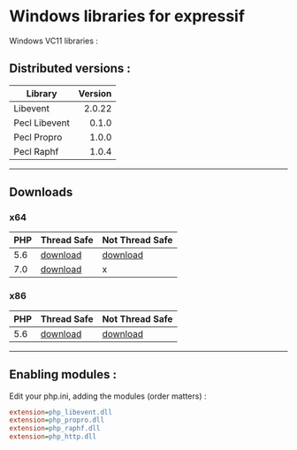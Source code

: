 # Windows libraries for expressif

Windows VC11 libraries :

## Distributed versions :

| Library       | Version  |
|---------------|---------:|
| Libevent      |   2.0.22 |
| Pecl Libevent |    0.1.0 |
| Pecl Propro   |    1.0.0 |
| Pecl Raphf    |    1.0.4 |

---

## Downloads

### x64

| PHP      | Thread Safe | Not Thread Safe |
|----------|-------------|-----------------|
| 5.6      | [download](https://github.com/expressif/win-dist/archive/php-5.6-ts-x64.zip) | [download](https://github.com/expressif/win-dist/archive/php-5.6-nts-x64.zip)
| 7.0      | [download](https://github.com/expressif/win-dist/archive/php-7.0-ts-x64.zip) | x


### x86

| PHP      | Thread Safe | Not Thread Safe |
|----------|-------------|-----------------|
| 5.6      | [download](https://github.com/expressif/win-dist/archive/php-5.6-ts-x86.zip) | [download](https://github.com/expressif/win-dist/archive/php-5.6-nts-x86.zip)


---

## Enabling modules :

Edit your php.ini, adding the modules (order matters) :

```ini
extension=php_libevent.dll
extension=php_propro.dll
extension=php_raphf.dll
extension=php_http.dll
```